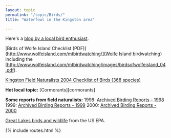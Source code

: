 ```yaml
---
layout: topic
permalink: "/topic/Birds/"
title: "Waterfowl in the Kingston area"

---
```



  Here's a [blog by a local bird enthusiast](http://nightofthekingfisher.blogspot.com/).

  [Birds of Wolfe Island Checklist (PDF)](http://www.wolfeisland.com/mtbirdwatching/](Wolfe Island birdwatching) including the [http://www.wolfeisland.com/mtbirdwatching/images/birdsofwolfeisland_04.pdf).

[Kingston Field Naturalists 2004 Checklist of Birds (368 species)](http://www.kingstonfieldnaturalists.org/checklists/kingstonbirds.pdf)

<b>Hot local topic:</b> [Cormorants][cormorants]

<b>Some reports from field naturalists:</b>
1998: [Archived Birding Reports - 1998](http://www.web-nat.com/bic/ont/Archives/arckin98.htm)
1999: [Archived Birding Reports - 1999](http://www.web-nat.com/bic/ont/Archives/arckin99.htm)
2000: [Archived Birding Reports - 2000](http://www.web-nat.com/bic/ont/Archives/arckin2002.htm)

[Great Lakes birds and wildlife](http://www.epa.gov/glnpo/image/viz_nat4.html) from the US EPA.

{% include routes.html %}
